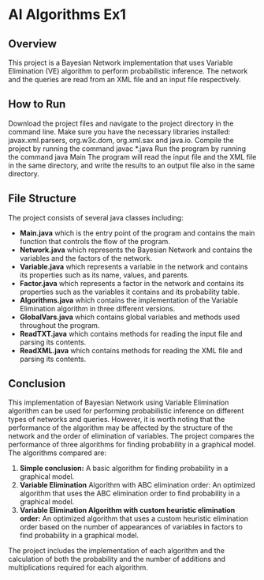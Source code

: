 # AI Algorithms Ex1

## Overview
This project is a Bayesian Network implementation that uses Variable Elimination (VE) algorithm to perform probabilistic inference. The network and the queries are read from an XML file and an input file respectively.

## How to Run

Download the project files and navigate to the project directory in the command line.
Make sure you have the necessary libraries installed: javax.xml.parsers, org.w3c.dom, org.xml.sax and java.io.
Compile the project by running the command javac \*.java
Run the program by running the command java Main
The program will read the input file and the XML file in the same directory, and write the results to an output file also in the same directory.

## File Structure
The project consists of several java classes including:

* **Main.java** which is the entry point of the program and contains the main function that controls the flow of the program.
* **Network.java** which represents the Bayesian Network and contains the variables and the factors of the network.
* **Variable.java** which represents a variable in the network and contains its properties such as its name, values, and parents.
* **Factor.java** which represents a factor in the network and contains its properties such as the variables it contains and its probability table.
* **Algorithms.java** which contains the implementation of the Variable Elimination algorithm in three different versions.
* **GlobalVars.java** which contains global variables and methods used throughout the program.
* **ReadTXT.java** which contains methods for reading the input file and parsing its contents.
* **ReadXML.java** which contains methods for reading the XML file and parsing its contents.

## Conclusion
This implementation of Bayesian Network using Variable Elimination algorithm can be used for performing probabilistic inference on different types of networks and queries. However, it is worth noting that the performance of the algorithm may be affected by the structure of the network and the order of elimination of variables. The project compares the performance of three algorithms for finding probability in a graphical model. The algorithms compared are:

1. **Simple conclusion:** A basic algorithm for finding probability in a graphical model.
2. **Variable Elimination** Algorithm with ABC elimination order: An optimized algorithm that uses the ABC elimination order to find probability in a graphical model.
3. **Variable Elimination Algorithm with custom heuristic elimination order:** An optimized algorithm that uses a custom heuristic elimination order based on the number of appearances of variables in factors to find probability in a graphical model.

The project includes the implementation of each algorithm and the calculation of both the probability and the number of additions and multiplications required for each algorithm.
